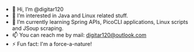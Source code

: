 - 👋 Hi, I’m @digitar120
- 👀 I’m interested in Java and Linux related stuff.
- 🌱 I’m currently learning Spring APIs, PicoCLI applications, Linux scripts and JSoup scraping.
- 📫 You can reach me by mail: digitar120@outlook.com
- ⚡ Fun fact: I'm a force-a-nature!

<!---
digitar120/digitar120 is a ✨ special ✨ repository because its `README.md` (this file) appears on your GitHub profile.
You can click the Preview link to take a look at your changes.
--->
